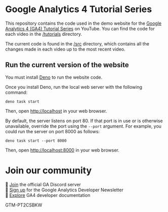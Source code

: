 # Google Analytics 4 Tutorial Series

This repository contains the code used in the demo website for the
[Google Analytics 4 (GA4) Tutorial Series](https://www.youtube.com/watch?v=oJx9DpXtmAE&list=PLI5YfMzCfRtZ4bHJJDl_IJejxMwZFiBwz)
on YouTube. You can find the code for each video in the [/tutorials](/tutorials)
directory.

The current code is found in the [/src](/src) directory, which contains all the
changes made in each video up to the most recent video.

## Run the current version of the website

You must install [Deno](https://deno.land) to run the website code.

Once you install Deno, run the local web server with the following command:

```
deno task start
```

Then, open <http://localhost> in your web browser.

By default, the server listens on port 80. If that port is in use or is
otherwise unavailable, override the port using the `--port` argument.  For
example, you could run the server on port 8000 as follows:

```
deno task start --port 8000
```

Then, open <http://localhost:8000> in your web browser.

# Join our community

💬 [Join](https://discord.gg/65mah7ZZsG) the official GA Discord server\
📝 [Sign up](https://groups.google.com/g/google-analytics-developer-newsletter)
for the Google Analytics Developer Newsletter\
📄 [Explore](https://developers.google.com/analytics/) GA4 developer
documentation


GTM-PT2CSBKW
